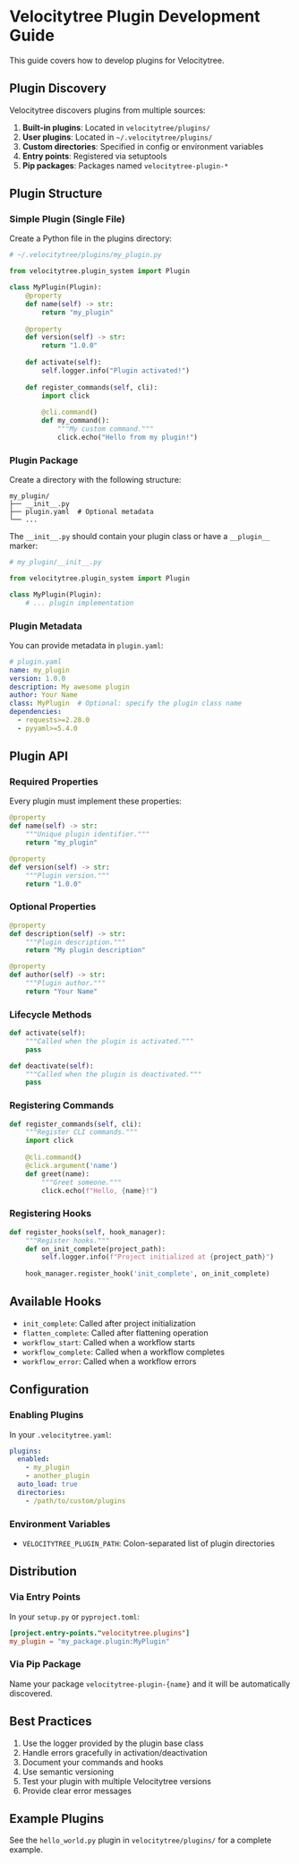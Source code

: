 # Velocitytree Plugin Development Guide

This guide covers how to develop plugins for Velocitytree.

## Plugin Discovery

Velocitytree discovers plugins from multiple sources:

1. **Built-in plugins**: Located in `velocitytree/plugins/`
2. **User plugins**: Located in `~/.velocitytree/plugins/`
3. **Custom directories**: Specified in config or environment variables
4. **Entry points**: Registered via setuptools
5. **Pip packages**: Packages named `velocitytree-plugin-*`

## Plugin Structure

### Simple Plugin (Single File)

Create a Python file in the plugins directory:

```python
# ~/.velocitytree/plugins/my_plugin.py

from velocitytree.plugin_system import Plugin

class MyPlugin(Plugin):
    @property
    def name(self) -> str:
        return "my_plugin"
    
    @property
    def version(self) -> str:
        return "1.0.0"
    
    def activate(self):
        self.logger.info("Plugin activated!")
    
    def register_commands(self, cli):
        import click
        
        @cli.command()
        def my_command():
            """My custom command."""
            click.echo("Hello from my plugin!")
```

### Plugin Package

Create a directory with the following structure:

```
my_plugin/
├── __init__.py
├── plugin.yaml  # Optional metadata
└── ...
```

The `__init__.py` should contain your plugin class or have a `__plugin__` marker:

```python
# my_plugin/__init__.py

from velocitytree.plugin_system import Plugin

class MyPlugin(Plugin):
    # ... plugin implementation
```

### Plugin Metadata

You can provide metadata in `plugin.yaml`:

```yaml
# plugin.yaml
name: my_plugin
version: 1.0.0
description: My awesome plugin
author: Your Name
class: MyPlugin  # Optional: specify the plugin class name
dependencies:
  - requests>=2.28.0
  - pyyaml>=5.4.0
```

## Plugin API

### Required Properties

Every plugin must implement these properties:

```python
@property
def name(self) -> str:
    """Unique plugin identifier."""
    return "my_plugin"

@property
def version(self) -> str:
    """Plugin version."""
    return "1.0.0"
```

### Optional Properties

```python
@property
def description(self) -> str:
    """Plugin description."""
    return "My plugin description"

@property
def author(self) -> str:
    """Plugin author."""
    return "Your Name"
```

### Lifecycle Methods

```python
def activate(self):
    """Called when the plugin is activated."""
    pass

def deactivate(self):
    """Called when the plugin is deactivated."""
    pass
```

### Registering Commands

```python
def register_commands(self, cli):
    """Register CLI commands."""
    import click
    
    @cli.command()
    @click.argument('name')
    def greet(name):
        """Greet someone."""
        click.echo(f"Hello, {name}!")
```

### Registering Hooks

```python
def register_hooks(self, hook_manager):
    """Register hooks."""
    def on_init_complete(project_path):
        self.logger.info(f"Project initialized at {project_path}")
    
    hook_manager.register_hook('init_complete', on_init_complete)
```

## Available Hooks

- `init_complete`: Called after project initialization
- `flatten_complete`: Called after flattening operation
- `workflow_start`: Called when a workflow starts
- `workflow_complete`: Called when a workflow completes
- `workflow_error`: Called when a workflow errors

## Configuration

### Enabling Plugins

In your `.velocitytree.yaml`:

```yaml
plugins:
  enabled:
    - my_plugin
    - another_plugin
  auto_load: true
  directories:
    - /path/to/custom/plugins
```

### Environment Variables

- `VELOCITYTREE_PLUGIN_PATH`: Colon-separated list of plugin directories

## Distribution

### Via Entry Points

In your `setup.py` or `pyproject.toml`:

```toml
[project.entry-points."velocitytree.plugins"]
my_plugin = "my_package.plugin:MyPlugin"
```

### Via Pip Package

Name your package `velocitytree-plugin-{name}` and it will be automatically discovered.

## Best Practices

1. Use the logger provided by the plugin base class
2. Handle errors gracefully in activation/deactivation
3. Document your commands and hooks
4. Use semantic versioning
5. Test your plugin with multiple Velocitytree versions
6. Provide clear error messages

## Example Plugins

See the `hello_world.py` plugin in `velocitytree/plugins/` for a complete example.